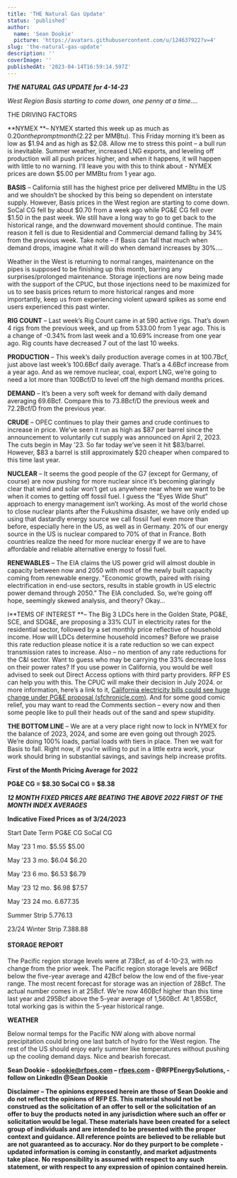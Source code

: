 ```yaml
---
title: 'THE Natural Gas Update'
status: 'published'
author:
  name: 'Sean Dookie'
  picture: 'https://avatars.githubusercontent.com/u/124637922?v=4'
slug: 'the-natural-gas-update'
description: ''
coverImage: ''
publishedAt: '2023-04-14T16:59:14.597Z'
---
```


***THE NATURAL GAS UPDATE for 4-14-23***

*West Region Basis starting to come down, one penny at a time….*

THE DRIVING FACTORS

**NYMEX **– NYMEX started this week up as much as $0.20 on the prompt month ($2.22 per MMBtu). This Friday morning it’s been as low as $1.94 and as high as $2.08. Allow me to stress this point – a bull run is inevitable. Summer weather, increased LNG exports, and leveling off production will all push prices higher, and when it happens, it will happen with little to no warning. I’ll leave you with this to think about - NYMEX prices are down $5.00 per MMBtu from 1 year ago.



**BASIS** – California still has the highest price per delivered MMBtu in the US and we shouldn’t be shocked by this being so dependent on interstate supply. However, Basis prices in the West region are starting to come down. SoCal CG fell by about $0.70 from a week ago while PG&E CG fell over $1.50 in the past week. We still have a long way to go to get back to the historical range, and the downward movement should continue. The main reason it fell is due to Residential and Commercial demand falling by 34% from the previous week. Take note – if Basis can fall that much when demand drops, imagine what it will do when demand increases by 30%....

Weather in the West is returning to normal ranges, maintenance on the pipes is supposed to be finishing up this month, barring any surprises/prolonged maintenance. Storage injections are now being made with the support of the CPUC, but those injections need to be maximized for us to see basis prices return to more historical ranges and more importantly, keep us from experiencing violent upward spikes as some end users experienced this past winter.

**RIG COUNT** – Last week’s Rig Count came in at 590 active rigs. That’s down 4 rigs from the previous week, and up from 533.00 from 1 year ago. This is a change of -0.34% from last week and a 10.69% increase from one year ago. Rig counts have decreased 7 out of the last 10 weeks.



**PRODUCTION** – This week’s daily production average comes in at 100.7Bcf, just above last week’s 100.6Bcf daily average. That’s a 4.6Bcf increase from a year ago. And as we remove nuclear, coal, export LNG, we’re going to need a lot more than 100Bcf/D to level off the high demand months prices.

**DEMAND** – It’s been a very soft week for demand with daily demand averaging 69.6Bcf. Compare this to 73.8Bcf/D the previous week and 72.2Bcf/D from the previous year.

**CRUDE** – OPEC continues to play their games and crude continues to increase in price. We’ve seen it run as high as $87 per barrel since the announcement to voluntarily cut supply was announced on April 2, 2023. The cuts begin in May ’23. So far today we’ve seen it hit $83/barrel. However, $83 a barrel is still approximately $20 cheaper when compared to this time last year.

**NUCLEAR** – It seems the good people of the G7 (except for Germany, of course) are now pushing for more nuclear since it’s becoming glaringly clear that wind and solar won’t get us anywhere near where we want to be when it comes to getting off fossil fuel. I guess the “Eyes Wide Shut” approach to energy management isn’t working. As most of the world chose to close nuclear plants after the Fukushima disaster, we have only ended up using that dastardly energy source we call fossil fuel even more than before, especially here in the US, as well as in Germany. 20% of our energy source in the US is nuclear compared to 70% of that in France. Both countries realize the need for more nuclear energy if we are to have affordable and reliable alternative energy to fossil fuel.

**RENEWABLES** – The EIA claims the US power grid will almost double in capacity between now and 2050 with most of the newly built capacity coming from renewable energy. "Economic growth, paired with rising electrification in end-use sectors, results in stable growth in US electric power demand through 2050.” The EIA concluded. So, we’re going off hope, seemingly skewed analysis, and theory? Okay… <br>

I**TEMS OF INTEREST **– The Big 3 LDCs here in the Golden State, PG&E, SCE, and SDG&E, are proposing a 33% CUT in electricity rates for the residential sector, followed by a set monthly price reflective of household income. How will LDCs determine household incomes? Before we praise this rate reduction please notice it is a rate reduction so we can expect transmission rates to increase. Also – no mention of any rate reductions for the C&I sector. Want to guess who may be carrying the 33% decrease loss on their power rates? If you use power in California, you would be well advised to seek out Direct Access options with third party providers. RFP ES can help you with this. The CPUC will make their decision in July 2024. or more information, here’s a link to it, [California electricity bills could see huge change under PG&E proposal (](https://www.sfchronicle.com/bayarea/article/pge-utility-electricity-bills-restructure-plan-17895445.php)[sfchronicle.com](http://sfchronicle.com)[)](https://www.sfchronicle.com/bayarea/article/pge-utility-electricity-bills-restructure-plan-17895445.php). And for some good comic relief, you may want to read the Comments section – every now and then some people like to pull their heads out of the sand and spew stupidity.

**THE BOTTOM LINE** – We are at a very place right now to lock in NYMEX for the balance of 2023, 2024, and some are even going out through 2025. We’re doing 100% loads, partial loads with tiers in place. Then we wait for Basis to fall. Right now, if you’re willing to put in a little extra work, your work should bring in substantial savings, and savings help increase profits.

**First of the Month Pricing Average for 2022**

**PG&E CG = $8.30 SoCal CG = $8.38**

***12 MONTH FIXED PRICES ARE BEATING THE ABOVE 2022 FIRST OF THE MONTH INDEX AVERAGES***

**Indicative Fixed Prices as of 3/24/2023**

Start Date Term PG&E CG SoCal CG

May ’23 1 mo. $5.55 $5.00

May ’23 3 mo. $6.04 $6.20

May ’23 6 mo. $6.53 $6.79

May ’23 12 mo. $6.98 $7.57

May ’23 24 mo. $6.67 $7.35

Summer Strip $5.77 $6.13

23/24 Winter Strip $7.38 $8.88

#### **STORAGE REPORT**

The Pacific region storage levels were at 73Bcf, as of 4-10-23, with no change from the prior week. The Pacific region storage levels are 96Bcf below the five-year average and 42Bcf below the low end of the five-year range. The most recent forecast for storage was an injection of 28Bcf. The actual number comes in at 25Bcf. We're now 460Bcf higher than this time last year and 295Bcf above the 5-year average of 1,560Bcf. At 1,855Bcf, total working gas is within the 5-year historical range.

**WEATHER**

Below normal temps for the Pacific NW along with above normal precipitation could bring one last batch of hydro for the West region. The rest of the US should enjoy early summer like temperatures without pushing up the cooling demand days. Nice and bearish forecast.

**Sean Dookie - **[**sdookie@rfpes.com**](mailto:sdookie@rfpes.com)** – **[**rfpes.com**](http://rfpes.com)** \- @RFPEnergySolutions, - follow on LinkedIn @Sean Dookie**

**Disclaimer – The opinions expressed herein are those of Sean Dookie and do not reflect the opinions of RFP ES. This material should not be construed as the solicitation of an offer to sell or the solicitation of an offer to buy the products noted in any jurisdiction where such an offer or solicitation would be legal. These materials have been created for a select group of individuals and are intended to be presented with the proper context and guidance. All reference points are believed to be reliable but are not guaranteed as to accuracy. Nor do they purport to be complete - updated information is coming in constantly, and market adjustments take place. No responsibility is assumed with respect to any such statement, or with respect to any expression of opinion contained herein.**



